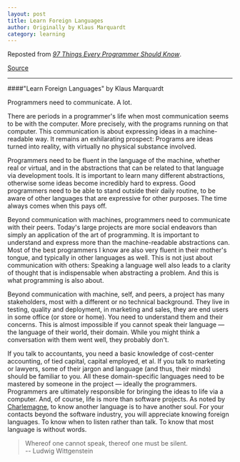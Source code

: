 ```yaml
---
layout: post
title: Learn Foreign Languages
author: Originally by Klaus Marquardt
category: learning
---
```


Reposted from [<i class="fa fa-book"></i> *97 Things Every Programmer Should Know*](http://smile.amazon.com/gp/product/B002RHN7RM/ref=kinw_myk_ro_title).

[<i class="fa fa-list-alt"></i> Source](http://programmer.97things.oreilly.com/wiki/index.php/Learn_Foreign_Languages)

---

####"Learn Foreign Languages" by Klaus Marquardt

Programmers need to communicate. A lot.

There are periods in a programmer's life when most communication seems to be with the computer. More precisely, with the programs running on that computer. This communication is about expressing ideas in a machine-readable way. It remains an exhilarating prospect: Programs are ideas turned into reality, with virtually no physical substance involved.

Programmers need to be fluent in the language of the machine, whether real or virtual, and in the abstractions that can be related to that language via development tools. It is important to learn many different abstractions, otherwise some ideas become incredibly hard to express. Good programmers need to be able to stand outside their daily routine, to be aware of other languages that are expressive for other purposes. The time always comes when this pays off.

Beyond communication with machines, programmers need to communicate with their peers. Today's large projects are more social endeavors than simply an application of the art of programming. It is important to understand and express more than the machine-readable abstractions can. Most of the best programmers I know are also very fluent in their mother's tongue, and typically in other languages as well. This is not just about communication with others: Speaking a language well also leads to a clarity of thought that is indispensable when abstracting a problem. And this is what programming is also about.

Beyond communication with machine, self, and peers, a project has many stakeholders, most with a different or no technical background. They live in testing, quality and deployment, in marketing and sales, they are end users in some office (or store or home). You need to understand them and their concerns. This is almost impossible if you cannot speak their language — the language of their world, their domain. While you might think a conversation with them went well, they probably don't.

If you talk to accountants, you need a basic knowledge of cost-center accounting, of tied capital, capital employed, et al. If you talk to marketing or lawyers, some of their jargon and language (and thus, their minds) should be familiar to you. All these domain-specific languages need to be mastered by someone in the project — ideally the programmers. Programmers are ultimately responsible for bringing the ideas to life via a computer.
And, of course, life is more than software projects. As noted by [Charlemagne](http://en.wikipedia.org/wiki/Charlemagne), to know another language is to have another soul. For your contacts beyond the software industry, you will appreciate knowing foreign languages. To know when to listen rather than talk. To know that most language is without words.

>Whereof one cannot speak, thereof one must be silent.  
>-- Ludwig Wittgenstein